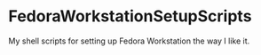 # FedoraWorkstationSetupScripts
My shell scripts for setting up Fedora Workstation the way I like it.
